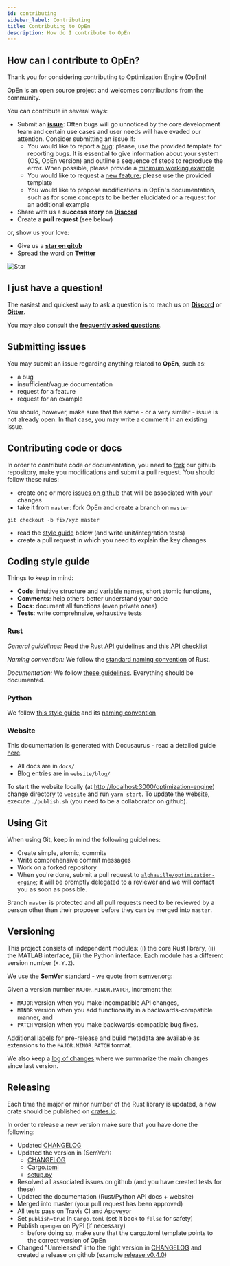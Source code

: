 ```yaml
---
id: contributing
sidebar_label: Contributing
title: Contributing to OpEn
description: How do I contribute to OpEn
---
```


## How can I contribute to OpEn?
Thank you for considering contributing to Optimization Engine (OpEn)!

OpEn is an open source project and welcomes contributions from the community.

You can contribute in several ways:

- Submit an [**issue**](https://github.com/alphaville/optimization-engine/issues): 
  Often bugs will go unnoticed by the core development team and certain 
  use cases and user needs will have evaded our attention. 
  Consider submitting an issue if:
  - You would like to report a [bug]; please, use the provided template for reporting 
    bugs. It is essential to give information about your system (OS, OpEn version)
    and outline a sequence of steps to reproduce the error. When possible, please
    provide a [minimum working example]
  - You would like to request a [new feature]; please use the provided template
  - You would like to propose modifications in OpEn's documentation, such as
    for some concepts to be better elucidated or a request for an additional example
- Share with us a **success story** on [**Discord**](https://discord.gg/mfYpn4V)
- Create a **pull request** (see below)

or, show us your love:

- Give us a [**star on gitub**](https://github.com/alphaville/optimization-engine)
- Spread the word on [**Twitter**]

![Star](https://media.giphy.com/media/ZxblqUVrPVmcqATkC4/giphy.gif)

## I just have a question!
The easiest and quickest way to ask a question is to reach us on [**Discord**](https://discord.gg/mfYpn4V) or [**Gitter**](https://gitter.im/alphaville/optimization-engine).

You may also consult the [**frequently asked questions**](/optimization-engine/docs/faq).


## Submitting issues
You may submit an issue regarding anything related to **OpEn**, such as:

- a bug
- insufficient/vague documentation
- request for a feature
- request for an example

You should, however, make sure that the same - or a very similar - issue is not already open. In that case, you may write a comment in an existing issue.


## Contributing code or docs

In order to contribute code or documentation, you need to [fork] our github repository, make you modifications and submit a pull request. You should follow these rules:

- create one or more [issues on github] that will be associated with your changes
- take it from `master`: fork OpEn and create a branch on `master`

```console
git checkout -b fix/xyz master
```

- read the [style guide](#coding-style-guide) below (and write unit/integration tests)
- create a pull request in which you need to explain the key changes

## Coding style guide

Things to keep in mind:

- **Code**: intuitive structure and variable names, short atomic functions, 
- **Comments**: help others better understand your code
- **Docs**: document all functions (even private ones)
- **Tests**: write comprehnsive, exhaustive tests

### Rust

*General guidelines:* Read the Rust [API guidelines] and this [API checklist]

*Naming convention:* We follow the [standard naming convention](https://rust-lang-nursery.github.io/api-guidelines/naming.html) of Rust.

*Documentation:* We follow [these guidelines](https://rust-lang-nursery.github.io/api-guidelines/documentation.html). Everything should be documented.

### Python

We follow [this style guide](https://www.python.org/dev/peps/pep-0008) and its [naming convention](https://www.python.org/dev/peps/pep-0008/#naming-conventions)


### Website
This documentation is generated with Docusaurus - read a detailed guide [here](https://github.com/alphaville/optimization-engine/blob/master/website/README.md).

- All docs are in `docs/`
- Blog entries are in `website/blog/`

To start the website locally (at [http://localhost:3000/optimization-engine](http://localhost:3000/optimization-engine)) change directory to `website` and run `yarn start`. To update the website, execute `./publish.sh` (you need to be a collaborator on github).

## Using Git
When using Git, keep in mind the following guidelines:

- Create simple, atomic, commits
- Write comprehensive commit messages
- Work on a forked repository
- When you're done, submit a pull request to 
[`alphaville/optimization-engine`](https://github.com/alphaville/optimization-engine/); 
it will be promptly delegated to a reviewer and we will contact you 
as soon as possible.

Branch `master` is protected and all pull requests need to be reviewed by a person 
other than their proposer before they can be merged into `master`.

## Versioning
This project consists of independent modules: 
(i) the core Rust library, 
(ii) the MATLAB interface, 
(iii) the Python interface. 
Each module has a different version number (`X.Y.Z`). 

We use the **SemVer** standard - we quote from [semver.org](https://semver.org/):

Given a version number `MAJOR.MINOR.PATCH`, increment the:

- `MAJOR` version when you make incompatible API changes,
- `MINOR` version when you add functionality in a backwards-compatible manner, and
- `PATCH` version when you make backwards-compatible bug fixes.

Additional labels for pre-release and build metadata are available as extensions to the `MAJOR.MINOR.PATCH` format.

We also keep a [log of changes](https://github.com/alphaville/optimization-engine/blob/master/CHANGELOG.md) where we summarize the main changes since last version.

## Releasing

Each time the major or minor number of the Rust library is updated, a new crate should be published on [crates.io](https://crates.io/crates/optimization_engine).

In order to release a new version make sure that 
you have done the following:

- Updated [CHANGELOG]
- Updated the version in (SemVer):
    - [CHANGELOG]
    - [Cargo.toml]
    - [setup.py]
- Resolved all associated issues on github (and you have created tests for these)
- Updated the documentation (Rust/Python API docs + website)
- Merged into master (your pull request has been approved)
- All tests pass on Travis CI and Appveyor
- Set `publish=true` in `Cargo.toml` (set it back to `false` for safety)
- Publish `opengen` on PyPI (if necessary)
    - before doing so, make sure that the cargo.toml template 
      points to the correct version of OpEn
- Changed "Unreleased" into the right version in [CHANGELOG] and created
  a release on github (example [release v0.4.0]) 
    
[CHANGELOG]: https://github.com/alphaville/optimization-engine/blob/master/CHANGELOG.md
[Cargo.toml]: https://github.com/alphaville/optimization-engine/blob/master/Cargo.toml    
[setup.py]: https://github.com/alphaville/optimization-engine/blob/master/open-codegen/setup.py
[release v0.4.0]: https://github.com/alphaville/optimization-engine/releases/tag/v0.4.0
[bug]: https://github.com/alphaville/optimization-engine/issues/new?template=bug_report.md
[issues on github]: https://github.com/alphaville/optimization-engine/issues
[**Twitter**]: https://twitter.com/intent/tweet?original_referer=https%3A%2F%2Falphaville.github.io%2Foptimization-engine&ref_src=twsrc%5Etfw&text=Fast%20and%20accurate%20embedded%20nonconvex%20optimization%20with%20%23OptimizationEngine&tw_p=tweetbutton&url=https%3A%2F%2Falphaville.github.io%2Foptimization-engine&via=isToxic
[minimum working example]: https://en.wikipedia.org/wiki/Minimal_working_example
[new feature]: https://github.com/alphaville/optimization-engine/issues/new?template=feature_request.md
[fork]: https://github.com/alphaville/optimization-engine
[API guidelines]: https://rust-lang-nursery.github.io/api-guidelines/about.html
[API checklist]: https://rust-lang-nursery.github.io/api-guidelines/checklist.html
